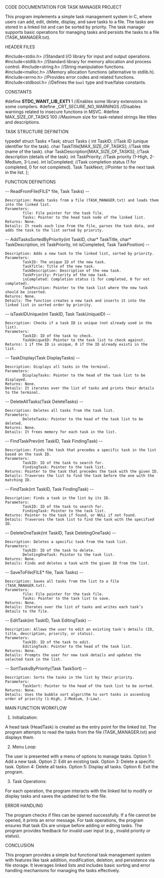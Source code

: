 CODE DOCUMENTATION FOR TASK MANAGER PROJECT


This program implements a simple task management system in C, where users can add, edit, delete, display, and save tasks to a file. 
The tasks are stored in a linked list and can be sorted by priority. 
The task manager supports basic operations for managing tasks and persists the tasks to a file (TASK_MANAGER.txt).


HEADER FILES

#include<stdio.h>         //Standard I/O library for input and output operations.
#include<stdlib.h>        //Standard library for memory allocation and process control.
#include<string.h>        //String manipulation functions.
#include<malloc.h>        //Memory allocation functions (alternative to stdlib.h).
#include<errno.h>         //Provides error codes and related functions.
#include<stdbool.h>       //Defines the `bool` type and true/false constants.


CONSTANTS

#define __STDC_WANT_LIB_EXT1__ 1      //Enables some library extensions in some compilers.
#define _CRT_SECURE_NO_WARNINGS       //Disables warnings related to insecure functions in MSVC.
#define MAX_SIZE_OF_TASKS 100         //Maximum size for task-related strings like titles and descriptions.


TASK STRUCTURE DEFINITION

typedef struct Tasks *Task;
struct Tasks {
    int TaskID;                                 //Task ID (unique identifier for the task).
    char TaskTitle[MAX_SIZE_OF_TASKS];          //Task title (name of the task).
    char TaskDescription[MAX_SIZE_OF_TASKS];    //Task description (details of the task).
    int TaskPriority;                           //Task priority (1-High, 2-Medium, 3-Low).
    int IsCompleted;                            //Task completion status (1 for completed, 0 for not completed).
    Task TaskNext;                              //Pointer to the next task in the list.
};

FUNCTION DEFINITIONS

 -- ReadFromFile(FILE* file, Task Tasks) --

    Description: Reads tasks from a file (TASK_MANAGER.txt) and loads them into the linked list.
    Parameters:
            file: File pointer for the task file.
            Tasks: Pointer to the head task node of the linked list.
    Returns: None.
    Details: It reads each line from the file, parses the task data, and adds the task to the list sorted by priority.


 -- AddTasksSortedByPriority(int TaskID, char* TaskTitle, char* TaskDescription, int TaskPriority, int isCompleted, Task TaskPosition) --

    Description: Adds a new task to the linked list, sorted by priority.
    Parameters:
            TaskID: The unique ID of the new task.
            TaskTitle: Title of the new task.
            TaskDescription: Description of the new task.
            TaskPriority: Priority of the new task.
            isCompleted: Completion status (1 for completed, 0 for not completed).
            TaskPosition: Pointer to the task list where the new task should be inserted.
    Returns: None.
    Details: The function creates a new task and inserts it into the linked list in sorted order by priority.


 -- isTaskIDUnique(int TaskID, Task TaskUniqueID) --

    Description: Checks if a task ID is unique (not already used in the list).
    Parameters:
            TaskID: ID of the task to check.
            TaskUniqueID: Pointer to the task list to check against.
    Returns: 1 if the ID is unique, 0 if the ID already exists in the list.


 -- TaskDisplay(Task DisplayTasks) --
    
    Description: Displays all tasks in the terminal.
    Parameters:
            DisplayTasks: Pointer to the head of the task list to be displayed.
    Returns: None.
    Details: It iterates over the list of tasks and prints their details to the terminal.


 -- DeleteAllTasks(Task DeleteTasks) --
    
    Description: Deletes all tasks from the task list.
    Parameters:
            DeleteTasks: Pointer to the head of the task list to be deleted.
    Returns: None.
    Details: It frees memory for each task in the list.


 -- FindTaskPrev(int TaskID, Task FindingTask) --

    Description: Finds the task that precedes a specific task in the list based on the task ID.
    Parameters:
            TaskID: ID of the task to search for.
            FindingTask: Pointer to the task list.
    Returns: Pointer to the task that precedes the task with the given ID.
    Details: Traverses the list to find the task before the one with the matching ID.


 -- FindTask(int TaskID, Task FindingTask) --
    
    Description: Finds a task in the list by its ID.
    Parameters:
            TaskID: ID of the task to search for.
            FindingTask: Pointer to the task list.
    Returns: Pointer to the task if found, or NULL if not found.
    Details: Traverses the task list to find the task with the specified ID.


 -- DeleteOneTask(int TaskID, Task DeletingOneTask) --

    Description: Deletes a specific task from the task list.
    Parameters:
            TaskID: ID of the task to delete.
            DeletingOneTask: Pointer to the task list.
    Returns: None.
    Details: Finds and deletes a task with the given ID from the list.


 -- SaveToFile(FILE* file, Task Tasks) --

    Description: Saves all tasks from the list to a file (TASK_MANAGER.txt).
    Parameters:
            file: File pointer for the task file.
            Tasks: Pointer to the task list to save.
    Returns: None.
    Details: Iterates over the list of tasks and writes each task’s details to the file.


 -- EditTask(int TaskID, Task EditingTask) --

    Description: Allows the user to edit an existing task's details (ID, title, description, priority, or status).
    Parameters:
            TaskID: ID of the task to edit.
            EditingTask: Pointer to the head of the task list.
    Returns: None.
    Details: Prompts the user for new task details and updates the selected task in the list.

    
 -- SortTasksByPriority(Task TaskSort) --

    Description: Sorts the tasks in the list by their priority.
    Parameters:
            TaskSort: Pointer to the head of the task list to be sorted.
    Returns: None.
    Details: Uses the bubble sort algorithm to sort tasks in ascending order of priority (1-High, 2-Medium, 3-Low).


MAIN FUNCTION WORKFLOW

1. Initialization:

A head task (HeadTask) is created as the entry point for the linked list.
The program attempts to read the tasks from the file (TASK_MANAGER.txt) and displays them.

2. Menu Loop:

The user is presented with a menu of options to manage tasks.
Option 1: Add a new task.
Option 2: Edit an existing task.
Option 3: Delete a specific task.
Option 4: Delete all tasks.
Option 5: Display all tasks.
Option 6: Exit the program.

3. Task Operations:

For each operation, the program interacts with the linked list to modify or display tasks and saves the updated list to the file.


ERROR HANDLING

The program checks if files can be opened successfully. If a file cannot be opened, it prints an error message.
For task operations, the program ensures that task IDs are unique before adding or editing tasks.
The program provides feedback for invalid user input (e.g., invalid priority or status).


CONCLUSION

This program provides a simple but functional task management system with features like task addition, modification, deletion, and persistence via file storage. 
It leverages linked lists and includes basic sorting and error handling mechanisms for managing the tasks effectively.






















